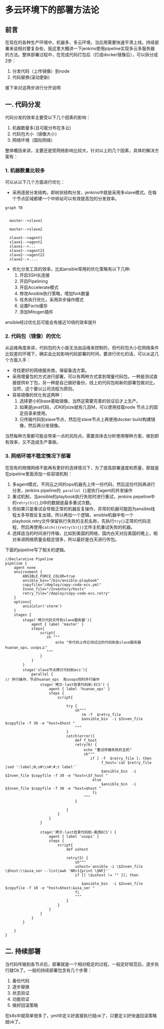 # 多云环境下的部署方法论
## 前言
在现在的各种生产环境中，机器多，多云环境，当应用需要快速平滑上线，持续部署来说相对要复杂些，我这里大概讲一下jenkins使用pipeline实现多云多服务器的方法。整体部署过程中，在完成代码打包后（打成docker镜像后），可以拆分成2步：
1. 分发代码（上传镜像）到node
2. 代码替换(滚动更新)

接下来对这两步进行分开说明

## 一. 代码分发

代码分发的效率主要受以下几个因素的影响：
1. 机器数量多(且可能分布在多云)
2. 代码包大小（镜像大小）
3. 网络环境（国际网络）

整体概括来讲，主要还是受网络影响比较大，针对以上的几个因素，具体的解决方案有：
### 1. 机器数量比较多
可以从以下几个方面进行优化：
* 采用逐层分发结构，即树状结构分发，jenkins中就是采用多slave模式。在每个节点区域都建一个中转站可以有效提高包的分发效率。
```mermaid
graph TB

 
  master-->slave1

  master-->slave2

  slave1-->agent1
  slave1-->agent2
  slave1-->...
  slave2-->agent21
  slave2-->agent22
  slave2-->....
```
* 优化分发工具的效率，比如ansible常用的优化策略有以下几种:
  1. 开启SSH长连接
  2. 开启Pipelining
  3. 开启Accelerate模式
  4. 修改Ansible执行策略，增加fork数量
  5. 任务执行优化，采用异步操作模式
  6. 设置Facts缓存
  7. 添加Mitogen插件

ansible经过优化后可能会有接近10倍的效率提升

### 2. 代码包（镜像）的优化

从运维角度来讲，代码包的大小是无法由运维来控制的，但代码包大小在网络条件比较差的环境下，确实会比较影响代码部署的时间，要进行优化的话，可以从这几个方面入手：
* 寻找更好的网络服务商，保留备选方案。
* 采用增量包的方式进行部署，可以有两种方式拿到增量代码包，一种是测试直接提供补丁包，另一种是自己做好备份，线上的代码包和新的部署包做对比，当然，这个要以公司流程为原则。
* 容易镜像的优化有这两种：
  1. 选择更小的base基础镜像，当然这需要完善的验证后才上生产。
  2. 如果是java代码，JDK的size就有几百M，可以使用挂载node 节点上的固定目录来使用。
  3. 只传输代码到slave节点，然后在slave节点上再使用docker build构建镜像，然后再分发镜像。

当然每种方案都可能会带来一点的风险点，需要具体去分析使用哪种方案，做到即有效率，又不造成生产事故。

### 3. 网络环境不稳定情况下部署

在现有的物理网络不能再有更好的选择情况下，为了提高部署速度和质量，那就是在pipeline里面添加一些容错机制：
 1. 多agent模式，不同云之间的ops机器先上传一份代码，然后这份代码再进行分发，jenkins pipeline的` parallel {}`是执行agent的并发操作
 2. 重试机制，当ansible的playbook执行失败时进行重试，jenkins pepeline中的`retry(5){}`,()中的数据是最多重试次数。
 3. 但如果只是重试会导致正常的机器反复操作，异常的机器可能因为ansible线程太多导致反复出错，所以再加一个逻辑，ansible机器中有一个playbook.retry文件保留执行失败的主机名称，先执行`try{}`正常的代码流程，然后再使用`catch(){retry(5){}}`文件主机重试失败的机器。
 4. 选择适当的时间进行传输，比如到美国的网络，国内白天对应美国的晚上，相对来讲网络质量会稳定很多，所以最好是白天进行传包。

下面的pipeline写了相关的逻辑。
```
//Declarative Pipeline
pipeline {
    agent none
    environment {
        ANSIBLE_FORCE_COLOR=true
        ansible_bin="/bin/ansible-playbook"
        copyfile="/deploy/copy-code-ecs.yml"
        Inven_file="/Inventory/hosts"
        retry_file="/deploy/copy-code-ecs.retry"
    }
    options{
        ansiColor('xterm')
    }      
    stages {
        stage('拷贝代码文件到slave服务器'){
            agent { label 'master' }
            steps{
                script{
                   sh """
                       echo "写代码上传已测试过的代码到各slave服务器huanan_ops，usops上"
                   """                                              
                }
            }
        }         
        stage('slave节点拷贝代码到ecs'){
            parallel {                                                          // 并行操作，节点huanan_ops  和usops同时并行操作
                stage('拷贝-last目录代码到-ECS') {
                    agent { label 'huanan_ops' }
                    steps {
                        script{
                                                         
                            try { 
                                sh"""
                                   rm -f  $retry_file
                                   $ansible_bin  -i $Inven_file $copyfile -f 30 -e "host=$host "
                                """                                
                            }
                            catch(error){
                                def f_host
                                retry(6) {
                                    echo "重试传输失败的主机"
                                    sh"""
                                       if [ -f  $retry_file ]; then
                                            f_host=`cat $retry_file |sed ':label;N;s#\\n#:#;t label'`
                                            $ansible_bin  -i $Inven_file $copyfile -f 30 -e "host=\$f_host "
                                        else
                                            $ansible_bin  -i $Inven_file $copyfile -f 30 -e "host=$host "
                                        fi
                                    """                                     
                                }

                            }
                        }                          
                    }
                }
              
                stage('拷贝-last目录代码到-美西ECS') {
                    agent { label 'usops' }
                    steps {
                        script{
                            def ushost
                                                                                                         
                            retry(5) { 
                                sh"""                                     
                                ushost=`ansible -i \$Inven_file \$host:\\&usa_ser --list|awk 'NR>1{print \$NF}'`
                                if [[ \$ushost != "" ]]; then   
                                                                  
                                   $ansible_bin  -i $Inven_file $copyfile -f 10 -e "host=$host:&usa_ser "
                                fi  
                                """                                
                            }
                        }                         
                    }
                }
            }
        }  
  
    }
}

```

## 二. 持续部署
当代码传输到各节点后，部署就是一个相对稳定的过程，一般定好规范后，逐步执行就Ok了。一般的持续部署包含有几个步骤：
1. 备份代码
2. 逐步替换
3. 状态验证
4. 功能验证
5. 做好回滚策略

在k8s中就简单很多了，yml中定义好直接执行就ok了，只要定义好快速回滚策略就ok了。

